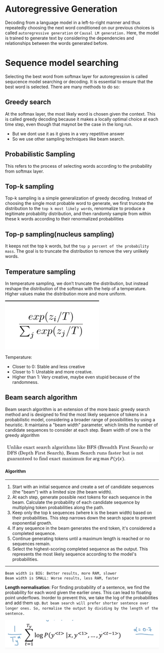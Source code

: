 # Autoregressive Generation 
Decoding from a language model in a left-to-right manner and thus repeatedly choosing the next word conditioned on our previous choices is called `autoregressive generation` or `Causal LM generation.` Here, the model is trained to generate text by considering the dependencies and relationships between the words generated before.

# Sequence model searching
Selecting the best word from softmax layer for autoregression is called sequcence model searching or decoding. It is essential to ensure that the best word is selected. There are many methods to do so:

## Greedy search 
At the softmax layer, the most likely word is chosen given the context. This is called greedy decoding because it makes a locally optimal choice at each time step, even though that maynot be the case in the long run.

- But we dont use it as it gives in a very repetitive answer
- So we use other sampling techniques like beam search.

## Probabilistic Sampling
This refers to the process of selecting words according to the probability from softmax layer.

## Top-k sampling
Top-k sampling is a simple generalization of greedy decoding. Instead of choosing the single most probable word to generate, we first truncate the distribution to the `top k most likely words`, renormalize to produce a legitimate probability distribution, and then randomly sample from within these k words according to their renormalized probabilities

## Top-p sampling(nucleus sampling)
It keeps not the top k words, but the `top p percent of the probability mass`. The goal is to truncate the distribution to remove the very unlikely words. 

## Temperature sampling
In temperature sampling, we don’t truncate the distribution, but instead reshape the distribution of the softmax with the help of a temperature. Higher values make the distribution more and more uniform.

![alt text](<Screenshot from 2024-04-27 15-43-00.png>)

Temperature:
- Closer to 0: Stable and less creative
- Closer to 1: Unstable and more creative.
- Higher than 1: Very creative, maybe even stupid because of the randomness.

## Beam search algorithm
Beam search algorithm is an extension of the more basic greedy search method and is designed to find the most likely sequence of tokens in a probabilistic model, considering a broader range of possibilities by using a heuristic. It maintains a "beam width" parameter, which limits the number of candidate sequences to consider at each step. Beam width of one is the greedy algorithm

![Alt text](<Screenshot from 2023-10-28 20-35-08.png>)
#### Algorithm
---
1. Start with an initial sequence and create a set of candidate sequences (the "beam") with a limited size (the beam width).
2. At each step, generate possible next tokens for each sequence in the beam. Calculate the probability of each candidate sequence by multiplying token probabilities along the path.
3. Keep only the top k sequences (where k is the beam width) based on their probabilities. This step narrows down the search space to prevent exponential growth.
4. If any sequence in the beam generates the end token, it's considered a completed sequence.
5. Continue generating tokens until a maximum length is reached or no sequences remain.
6. Select the highest-scoring completed sequence as the output. This represents the most likely sequence according to the model's probabilities.
---
```
Beam width is BIG: Better results, more RAM, slower 
Beam width is SMALL: Worse results, less RAM, faster
```

**Length normalisation**: For finding probability of a sentence, we find the probability for each word given the earlier ones. This can lead to floating point underflows. Inorder to prevent this, we take the log of the probabilities and add them up. `But beam search will prefer shorter sentence over longer ones. So, normalise the output by dividing by the length of the sentence.`

![Alt text](<Screenshot from 2023-10-28 20-30-51.png>)